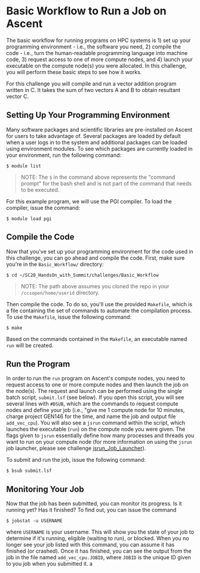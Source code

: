 # Basic Workflow to Run a Job on Ascent

The basic workflow for running programs on HPC systems is 1) set up your programming environment - i.e., the software you need, 2) compile the code - i.e., turn the human-readable programming language into machine code, 3) request access to one of more compute nodes, and 4) launch your executable on the compute node(s) you were allocated. In this challenge, you will perform these basic steps to see how it works.

For this challenge you will compile and run a vector addition program written in C. It takes the sum of two vectors A and B to obtain resultant vector C. 


## Setting Up Your Programming Environment
Many software packages and scientific libraries are pre-installed on Ascent for users to take advantage of. Several packages are loaded by default when a user logs in to the system and additional packages can be loaded using environment modules. To see which packages are currently loaded in your environment, run the following command:

```
$ module list
``` 

> NOTE: The `$` in the command above represents the "command prompt" for the bash shell and is not part of the command that needs to be executed.

For this example program, we will use the PGI compiler. To load the compiler, issue the command:

```
$ module load pgi
```

## Compile the Code

Now that you've set up your programming environment for the code used in this challenge, you can go ahead and compile the code. First, make sure you're in the `Basic_Workflow/` directory:

```
$ cd ~/SC20_HandsOn_with_Summit/challenges/Basic_Workflow
```

> NOTE: The path above assumes you cloned the repo in your `/ccsopen/home/userid` directory.

Then compile the code. To do so, you'll use the provided `Makefile`, which is a file containing the set of commands to automate the compilation process. To use the `Makefile`, issue the following command:

```
$ make
```

Based on the commands contained in the `Makefile`, an executable named `run` will be created.

## Run the Program

In order to run the `run` program on Ascent's compute nodes, you need to request access to one or more compute nodes and then launch the job on the node(s). The request and launch can be performed using the single batch script, `submit.lsf` (see below). If you open this script, you will see several lines with `#BSUB`, which are the commands to request compute nodes and define your job (i.e., "give me 1 compute node for 10 minutes, charge project GEN146 for the time, and name the job and output file `add_vec_cpu`). You will also see a `jsrun` command within the script, which launches the executable (`run`) on the compute node you were given. The flags given to `jsrun` essentially define how many processes and threads you want to run on your compute node (for more information on using the `jsrun` job launcher, please see challenge [jsrun\_Job\_Launcher](jsrun_Job_Launcher)).

To submit and run the job, issue the following command:

```
$ bsub submit.lsf
```

## Monitoring Your Job

Now that the job has been submitted, you can monitor its progress. Is it running yet? Has it finished? To find out, you can issue the command 

```
$ jobstat -u USERNAME
```

where `USERNAME` is your username. This will show you the state of your job to determine if it's running, eligible (waiting to run), or blocked. When you no longer see your job listed with this command, you can assume it has finished (or crashed). Once it has finished, you can see the output from the job in the file named `add_vec_cpu.JOBID`, where `JOBID` is the unique ID given to you job when you submitted it.
a
